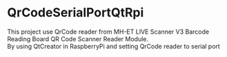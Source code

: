 # QrCodeSerialPortQtRpi<br>
This project use QrCode reader from MH-ET LIVE Scanner V3 Barcode Reading Board QR Code Scanner Reader Module.<br>
By using QtCreator in RaspberryPi and setting QrCode reader to serial port
